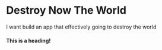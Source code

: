 # Destroy Now The World
I want build an app that effectively going to destroy the world 
#### This is a heading!

